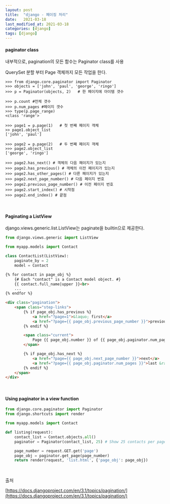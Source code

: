 ```yaml
---
layout: post
title:  "django - 페이징 처리"
date:   2021-03-18
last_modified_at: 2021-03-18
categories: [django]
tags: [django]
---
```


#### paginator class

내부적으로, pagination의 모든 함수는 Paginator class를 사용

QuerySet 분할 부터 Page 객체까지 모든 작업을 한다.

```console
>>> from django.core.paginator import Paginator
>>> objects = ['john', 'paul', 'george', 'ringo']
>>> p = Paginator(objects, 2)   # 한 페이지에 아이템 갯수

>>> p.count #전체 갯수
>>> p.num_pages #페이지 갯수
>>> type(p.page_range)
<class 'range'>

>>> page1 = p.page(1)   # 첫 번째 페이지 객체
>> page1.object_list
['john', 'paul']

>>> page2 = p.page(2)   # 두 번째 페이지 객체
>>> page2.object_list
['george', 'ringo']

>>> page2.has_next() # 객체의 다음 페이지가 있는지 
>>> page2.has_previous() # 객체의 이전 페이지가 있는지
>>> page2.has_other_pages() # 다른 페이지가 있는지
>>> page2.next_page_number() # 다음 페이지 번호
>>> page2.previous_page_number() # 이전 페이지 번호
>>> page2.start_index() # 시작점
>>> page2.end_index() # 끝점
```

<br/>

#### Paginating a ListView

django.views.generic.list.ListView는 paginate을 builtin으로 제공한다.

```python
from django.views.generic import ListView

from myapp.models import Contact

class ContactList(ListView):
    paginate_by = 2
    model = Contact
```
```html
{% for contact in page_obj %}
    {# Each "contact" is a Contact model object. #}
    {{ contact.full_name|upper }}<br>
    ...
{% endfor %}

<div class="pagination">
    <span class="step-links">
        {% if page_obj.has_previous %}
            <a href="?page=1">&laquo; first</a>
            <a href="?page={{ page_obj.previous_page_number }}">previous</a>
        {% endif %}

        <span class="current">
            Page {{ page_obj.number }} of {{ page_obj.paginator.num_pages }}.
        </span>

        {% if page_obj.has_next %}
            <a href="?page={{ page_obj.next_page_number }}">next</a>
            <a href="?page={{ page_obj.paginator.num_pages }}">last &raquo;</a>
        {% endif %}
    </span>
</div>
```

<br/>

#### Using paginator in a view function

```python
from django.core.paginator import Paginator
from django.shortcuts import render

from myapp.models import Contact

def listing(request):
    contact_list = Contact.objects.all()
    paginator = Paginator(contact_list, 25) # Show 25 contacts per page.

    page_number = request.GET.get('page')
    page_obj = paginator.get_page(page_number)
    return render(request, 'list.html', {'page_obj': page_obj})
```

<br/>

출처

[https://docs.djangoproject.com/en/3.1/topics/pagination/](https://docs.djangoproject.com/en/3.1/topics/pagination/)